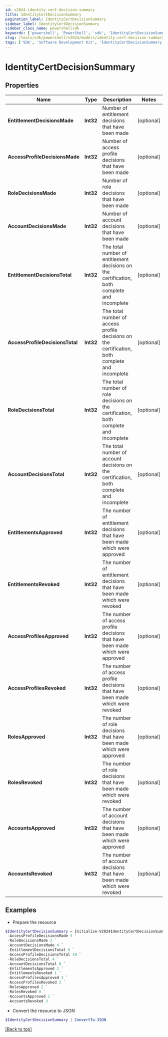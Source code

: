 ```yaml
---
id: v2024-identity-cert-decision-summary
title: IdentityCertDecisionSummary
pagination_label: IdentityCertDecisionSummary
sidebar_label: IdentityCertDecisionSummary
sidebar_class_name: powershellsdk
keywords: ['powershell', 'PowerShell', 'sdk', 'IdentityCertDecisionSummary', 'V2024IdentityCertDecisionSummary'] 
slug: /tools/sdk/powershell/v2024/models/identity-cert-decision-summary
tags: ['SDK', 'Software Development Kit', 'IdentityCertDecisionSummary', 'V2024IdentityCertDecisionSummary']
---
```



# IdentityCertDecisionSummary

## Properties

Name | Type | Description | Notes
------------ | ------------- | ------------- | -------------
**EntitlementDecisionsMade** | **Int32** | Number of entitlement decisions that have been made | [optional] 
**AccessProfileDecisionsMade** | **Int32** | Number of access profile decisions that have been made | [optional] 
**RoleDecisionsMade** | **Int32** | Number of role decisions that have been made | [optional] 
**AccountDecisionsMade** | **Int32** | Number of account decisions that have been made | [optional] 
**EntitlementDecisionsTotal** | **Int32** | The total number of entitlement decisions on the certification, both complete and incomplete | [optional] 
**AccessProfileDecisionsTotal** | **Int32** | The total number of access profile decisions on the certification, both complete and incomplete | [optional] 
**RoleDecisionsTotal** | **Int32** | The total number of role decisions on the certification, both complete and incomplete | [optional] 
**AccountDecisionsTotal** | **Int32** | The total number of account decisions on the certification, both complete and incomplete | [optional] 
**EntitlementsApproved** | **Int32** | The number of entitlement decisions that have been made which were approved | [optional] 
**EntitlementsRevoked** | **Int32** | The number of entitlement decisions that have been made which were revoked | [optional] 
**AccessProfilesApproved** | **Int32** | The number of access profile decisions that have been made which were approved | [optional] 
**AccessProfilesRevoked** | **Int32** | The number of access profile decisions that have been made which were revoked | [optional] 
**RolesApproved** | **Int32** | The number of role decisions that have been made which were approved | [optional] 
**RolesRevoked** | **Int32** | The number of role decisions that have been made which were revoked | [optional] 
**AccountsApproved** | **Int32** | The number of account decisions that have been made which were approved | [optional] 
**AccountsRevoked** | **Int32** | The number of account decisions that have been made which were revoked | [optional] 

## Examples

- Prepare the resource
```powershell
$IdentityCertDecisionSummary = Initialize-V2024IdentityCertDecisionSummary  -EntitlementDecisionsMade 3 `
 -AccessProfileDecisionsMade 5 `
 -RoleDecisionsMade 2 `
 -AccountDecisionsMade 4 `
 -EntitlementDecisionsTotal 6 `
 -AccessProfileDecisionsTotal 10 `
 -RoleDecisionsTotal 4 `
 -AccountDecisionsTotal 8 `
 -EntitlementsApproved 2 `
 -EntitlementsRevoked 1 `
 -AccessProfilesApproved 3 `
 -AccessProfilesRevoked 2 `
 -RolesApproved 2 `
 -RolesRevoked 0 `
 -AccountsApproved 1 `
 -AccountsRevoked 3
```

- Convert the resource to JSON
```powershell
$IdentityCertDecisionSummary | ConvertTo-JSON
```


[[Back to top]](#) 

